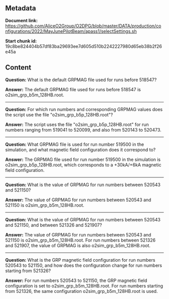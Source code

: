 ## Metadata

**Document link:** https://github.com/AliceO2Group/O2DPG/blob/master/DATA/production/configurations/2022/MayJunePilotBeam/apass1/selectSettings.sh

**Start chunk id:** 19c8be824404b57df83ba29693ee7d605d510b2242227980d65eb38b2f26e45a

## Content

**Question:** What is the default GRPMAG file used for runs before 518547?

**Answer:** The default GRPMAG file used for runs before 518547 is o2sim_grp_b5m_128HB.root.

---

**Question:** For which run numbers and corresponding GRPMAG values does the script use the file "o2sim_grp_b5p_128HB.root"?

**Answer:** The script uses the file "o2sim_grp_b5p_128HB.root" for run numbers ranging from 519041 to 520099, and also from 520143 to 520473.

---

**Question:** What GRPMAG file is used for run number 519500 in the simulation, and what magnetic field configuration does it correspond to?

**Answer:** The GRPMAG file used for run number 519500 in the simulation is o2sim_grp_b5p_128HB.root, which corresponds to a +30kA/+6kA magnetic field configuration.

---

**Question:** What is the value of GRPMAG for run numbers between 520543 and 521150?

**Answer:** The value of GRPMAG for run numbers between 520543 and 521150 is o2sim_grp_b5m_128HB.root.

---

**Question:** What is the value of GRPMAG for run numbers between 520543 and 521150, and between 521326 and 521907?

**Answer:** The value of GRPMAG for run numbers between 520543 and 521150 is o2sim_grp_b5m_128HB.root. For run numbers between 521326 and 521907, the value of GRPMAG is also o2sim_grp_b5m_128HB.root.

---

**Question:** What is the GRP magnetic field configuration for run numbers 520543 to 521150, and how does the configuration change for run numbers starting from 521326?

**Answer:** For run numbers 520543 to 521150, the GRP magnetic field configuration is set to o2sim_grp_b5m_128HB.root. For run numbers starting from 521326, the same configuration o2sim_grp_b5m_128HB.root is used.